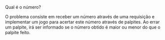 
Qual é o número?

O problema consiste em receber um número através de uma requisição e implementar um jogo para acertar este número através de palpites. Ao errar um palpite, irá ser informado se
o número obtido é maior ou menor do que o palpite feito.
